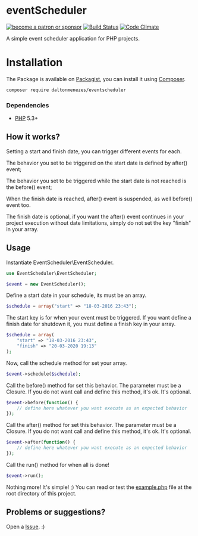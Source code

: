 # eventScheduler
<a href="https://www.patreon.com/daltonmenezes"><img src="https://img.shields.io/badge/become%20a-patron%20or%20sponsor-orange.svg" alt="become a patron or sponsor" /></a>
[![Build Status](https://travis-ci.org/daltonmenezes/eventScheduler.svg?branch=master)](https://travis-ci.org/daltonmenezes/eventScheduler) [![Code Climate](https://codeclimate.com/github/daltonmenezes/eventScheduler/badges/gpa.svg)](https://codeclimate.com/github/daltonmenezes/eventScheduler)

A simple event scheduler application for PHP projects. 

# Installation

The Package is available on [Packagist](https://packagist.org/packages/daltonmenezes/eventscheduler),
you can install it using [Composer](http://getcomposer.org).

```bash
composer require daltonmenezes/eventscheduler
```
### Dependencies

- [PHP](https://php.net) 5.3+

## How it works?

Setting a start and finish date, you can trigger different events for each.

The behavior you set to be triggered on the start date is defined by after() event;

The behavior you set to be triggered while the start date is not reached is the before() event;

When the finish date is reached, after() event is suspended, as well before() event too.

The finish date is optional, if you want the after() event continues in your project execution without date limitations, simply do not set the key "finish" in your array.

## Usage
Instantiate EventScheduler\EventScheduler.
```php
use EventScheduler\EventScheduler;

$event = new EventScheduler();
```
Define a start date in your schedule, its must be an array.
```php
$schedule = array("start" => "18-03-2016 23:43");
```
The start key is for when your event must be triggered. If you want define a finish date for shutdown it, you must define a finish key in your array.

```php
$schedule = array(
	"start" => "18-03-2016 23:43",
	"finish" => "20-03-2020 19:13"
);
```

Now, call the schedule method for set your array.

```php
$event->schedule($schedule);
```

Call the before() method for set this behavior. The parameter must be a Closure.
If you do not want call and define this method, it's ok. It's optional.

```php
$event->before(function() {
	// define here whatever you want execute as an expected behavior
});
```
Call the after() method for set this behavior. The parameter must be a Closure.
If you do not want call and define this method, it's ok. It's optional.

```php
$event->after(function() {
	// define here whatever you want execute as an expected behavior
});
```

Call the run() method for when all is done!

```php
$event->run();
```
Nothing more! It's simple! ;)
You can read or test the [example.php](https://github.com/daltonmenezes/eventScheduler/blob/master/example.php) file at the root directory of this project.

## Problems or suggestions?

Open a [Issue](https://github.com/daltonmenezes/eventScheduler/issues). :)
